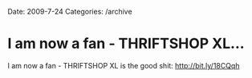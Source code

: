 Date: 2009-7-24
Categories: /archive

# I am now a fan - THRIFTSHOP XL...

I am now a fan - THRIFTSHOP XL is the good shit: <a href="http://bit.ly/18CQqh" rel="nofollow">http://bit.ly/18CQqh</a>

